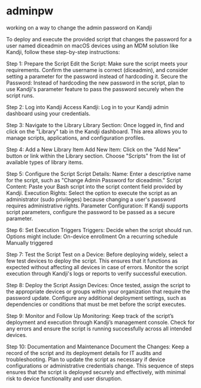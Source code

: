 # adminpw

working on a way to change the admin password on Kandji


To deploy and execute the provided script that changes the password for a user named diceadmin on macOS devices using an MDM solution like Kandji, follow these step-by-step instructions:

Step 1: Prepare the Script
Edit the Script: Make sure the script meets your requirements. Confirm the username is correct (diceadmin), and consider setting a parameter for the password instead of hardcoding it.
Secure the Password: Instead of hardcoding the new password in the script, plan to use Kandji's parameter feature to pass the password securely when the script runs.

Step 2: Log into Kandji
Access Kandji: Log in to your Kandji admin dashboard using your credentials.

Step 3: Navigate to the Library
Library Section: Once logged in, find and click on the "Library" tab in the Kandji dashboard. This area allows you to manage scripts, applications, and configuration profiles.

Step 4: Add a New Library Item
Add New Item: Click on the "Add New" button or link within the Library section. Choose "Scripts" from the list of available types of library items.

Step 5: Configure the Script
Script Details:
Name: Enter a descriptive name for the script, such as "Change Admin Password for diceadmin."
Script Content: Paste your Bash script into the script content field provided by Kandji.
Execution Rights: Select the option to execute the script as an administrator (sudo privileges) because changing a user's password requires administrative rights.
Parameter Configuration: If Kandji supports script parameters, configure the password to be passed as a secure parameter.

Step 6: Set Execution Triggers
Triggers:
Decide when the script should run. Options might include:
On-device enrollment
On a recurring schedule
Manually triggered

Step 7: Test the Script
Test on a Device:
Before deploying widely, select a few test devices to deploy the script. This ensures that it functions as expected without affecting all devices in case of errors.
Monitor the script execution through Kandji's logs or reports to verify successful execution.

Step 8: Deploy the Script
Assign Devices:
Once tested, assign the script to the appropriate devices or groups within your organization that require the password update.
Configure any additional deployment settings, such as dependencies or conditions that must be met before the script executes.

Step 9: Monitor and Follow Up
Monitoring:
Keep track of the script’s deployment and execution through Kandji’s management console.
Check for any errors and ensure the script is running successfully across all intended devices.

Step 10: Documentation and Maintenance
Document the Changes:
Keep a record of the script and its deployment details for IT audits and troubleshooting.
Plan to update the script as necessary if device configurations or administrative credentials change.
This sequence of steps ensures that the script is deployed securely and effectively, with minimal risk to device functionality and user disruption.






